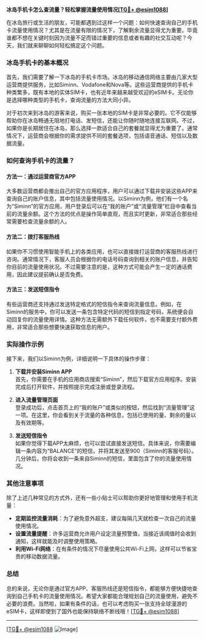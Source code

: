 **冰岛手机卡怎么查流量？轻松掌握流量使用情况[[TG💪+ @esim1088](https://t.me/s/esim1088)]**

在冰岛旅行或生活的朋友，可能都遇到过这样一个问题：如何快速查询自己的手机卡流量使用情况？尤其是在流量有限的情况下，了解剩余流量显得尤为重要。毕竟谁都不想在关键时刻因为流量不足而错过重要的信息或者有趣的社交互动呢？今天，我们就来聊聊如何轻松搞定这个问题。

### 冰岛手机卡的基本概况

首先，我们需要了解一下冰岛的手机卡市场。冰岛的移动通信网络主要由几家大型运营商提供服务，比如Siminn、Vodafone和Nova等。这些运营商提供的手机卡种类繁多，既有本地的实体SIM卡，也有近年来越来越受欢迎的eSIM卡。无论你是选择哪种类型的手机卡，查询流量的方法大同小异。

对于初次来到冰岛的游客来说，购买一张本地的SIM卡是非常必要的。它不仅能够帮助你在冰岛畅通无阻地打电话、发短信，还能让你随时随地连接互联网。不过，如果你是长期居住在冰岛，那么选择一款适合自己的套餐就显得尤为重要了。通常情况下，运营商会根据你的需求提供不同的套餐选项，包括语音通话、短信以及数据流量。

### 如何查询手机卡的流量？

#### 方法一：通过运营商官方APP

大多数运营商都会推出自己的官方应用程序，用户可以通过下载并安装这些APP来查询自己的账户信息，其中包括流量使用情况。以Siminn为例，他们有一个名为“Siminn”的官方应用，用户登录后可以在“我的账户”或“流量管理”栏目中查看当前的流量余额。这个方法的优点是操作简单直观，而且实时更新，非常适合那些经常需要检查流量余额的人。

#### 方法二：拨打客服热线

如果你不习惯使用智能手机上的各类应用，也可以直接拨打运营商的客服热线进行咨询。通常情况下，客服人员会根据你的电话号码查询到相关的账户信息，并告知你目前的流量使用状况。不过需要注意的是，这种方式可能会产生一定的通话费用，因此建议提前确认是否免费。

#### 方法三：发送短信指令

有些运营商还支持通过发送特定格式的短信指令来查询流量信息。例如，在Siminn的服务中，你可以发送一条包含特定代码的短信到指定号码，系统便会自动回复你的流量使用详情。这种方法无需额外下载任何软件，也不需要支付额外费用，非常适合那些想要快速获取信息的用户。

### 实际操作示例

接下来，我们以Siminn为例，详细说明一下具体的操作步骤：

1. **下载并安装Siminn APP**  
   首先，你需要在手机的应用商店搜索“Siminn”，然后下载官方应用程序。安装完成后打开软件，并按照提示完成注册或登录流程。

2. **进入流量管理页面**  
   登录成功后，点击首页上的“我的账户”或类似的按钮，然后找到“流量管理”这一项。在这里，你会看到关于流量的各种信息，包括已使用的量、剩余的量以及有效期等。

3. **发送短信指令**  
   如果你觉得下载APP太麻烦，也可以尝试直接发送短信。具体来说，你需要编辑一条内容为“BALANCE”的短信，并将其发送至900（Siminn的客服号码）。几分钟后，你将会收到一条来自Siminn的短信，里面包含了你的流量使用情况。

### 其他注意事项

除了上述几种常见的方式外，还有一些小贴士可以帮助你更好地管理和使用手机流量：

- **定期监控流量消耗**：为了避免意外超支，建议每隔几天就检查一次自己的流量使用情况。
- **设置流量提醒**：许多运营商允许用户设定流量预警值，当接近该阈值时会收到通知，这样就能及时调整使用策略。
- **利用Wi-Fi网络**：在有条件的情况下尽量使用公共Wi-Fi上网，这样可以节省宝贵的移动数据流量。

### 总结

总的来说，无论你是通过官方APP、客服热线还是短信指令，都能够方便快捷地查询到自己手机卡的流量使用情况。希望大家都能合理规划自己的流量使用，避免不必要的浪费。当然啦，如果有条件的话，也可以考虑购买一张支持全球漫游的eSIM卡，这样即使到了国外也能保持联络不断线哦！[[TG💪+ @esim1088](https://t.me/s/esim1088)]

---

[[TG💪+ @esim1088](https://t.me/s/esim1088) ![Image](https://i.postimg.cc/4NQfJmqS/Snipaste-2025-05-13-00-14-12.png)]